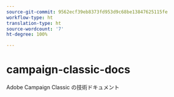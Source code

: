 ```yaml
---
source-git-commit: 9562ecf39eb8373fd953d9c68be13847625115fe
workflow-type: ht
translation-type: ht
source-wordcount: '7'
ht-degree: 100%

---
```

# campaign-classic-docs

Adobe Campaign Classic の技術ドキュメント
